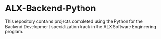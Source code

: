# ALX-Backend-Python

This repository contains projects completed using the Python for the Backend Development specialization track in the ALX Software Engineering program.